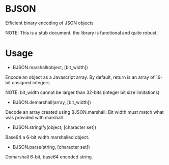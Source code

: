 BJSON
=====

Efficient binary encoding of JSON objects

NOTE: This is a stub document.  the library is functional and quite robust.

Usage
=====

* BJSON.marshall(object, [bit_width])

Encode an object as a Javascript array.
By default, return is an array of 16-bit unsigned integers

NOTE: bit_width cannot be larger than 32-bits (integer bit size limitations)

* BJSON.demarshall(array, [bit_width])

Decode an array created using BJSON.marshall.  Bit width must match what was provided with marshall

* BJSON.stringify(object, [character set])

Base64 a 6-bit width marshalled object.

* BJSON.parse(string, [character set])

Demarshall 6-bit, base64 encoded string.
